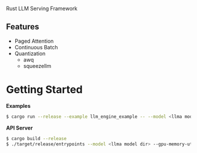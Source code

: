 Rust LLM Serving Framework

## Features

-  Paged Attention
-  Continuous Batch
-  Quantization
   - awq
   - squeezellm


# Getting Started

**Examples**
```sh
$ cargo run --release --example llm_engine_example -- --model <llma model dir> --gpu-memory-utilization 0.95 --block-size 8 --max-model-len 1024
```

**API Server**
```sh
$ cargo build --release
$ ./target/release/entrypoints --model <llma model dir> --gpu-memory-utilization 0.95 --block-size 8 --max-model-len 1024 --host 0.0.0.0 --port 8000
```




